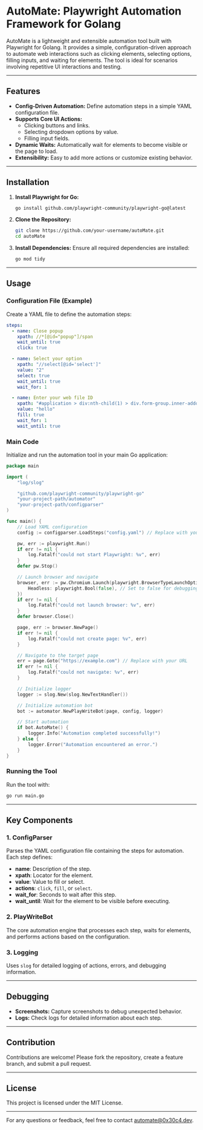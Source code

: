 # AutoMate: Playwright Automation Framework for Golang

AutoMate is a lightweight and extensible automation tool built with Playwright for Golang. It provides a simple, configuration-driven approach to automate web interactions such as clicking elements, selecting options, filling inputs, and waiting for elements. The tool is ideal for scenarios involving repetitive UI interactions and testing.

---

## Features
- **Config-Driven Automation:** Define automation steps in a simple YAML configuration file.
- **Supports Core UI Actions:**
  - Clicking buttons and links.
  - Selecting dropdown options by value.
  - Filling input fields.
- **Dynamic Waits:** Automatically wait for elements to become visible or the page to load.
- **Extensibility:** Easy to add more actions or customize existing behavior.

---

## Installation

1. **Install Playwright for Go:**
   ```bash
   go install github.com/playwright-community/playwright-go@latest
   ```

2. **Clone the Repository:**
   ```bash
   git clone https://github.com/your-username/autoMate.git
   cd autoMate
   ```

3. **Install Dependencies:**
   Ensure all required dependencies are installed:
   ```bash
   go mod tidy
   ```

---

## Usage

### Configuration File (Example)
Create a YAML file to define the automation steps:

```yaml
steps:
  - name: Close popup
    xpath: //*[@id="popup"]/span
    wait_until: true
    click: true

  - name: Select your option
    xpath: "//select[@id='select']"
    value: "2"
    select: true
    wait_until: true
    wait_for: 1

  - name: Enter your web file ID
    xpath: "#application > div:nth-child(1) > div.form-group.inner-addon.right-addon > input"
    value: "hello"
    fill: true
    wait_for: 1
    wait_until: true
```

### Main Code
Initialize and run the automation tool in your main Go application:

```go
package main

import (
	"log/slog"

	"github.com/playwright-community/playwright-go"
	"your-project-path/automator"
	"your-project-path/configparser"
)

func main() {
	// Load YAML configuration
	config := configparser.LoadSteps("config.yaml") // Replace with your YAML path

	pw, err := playwright.Run()
	if err != nil {
		log.Fatalf("could not start Playwright: %v", err)
	}
	defer pw.Stop()

	// Launch browser and navigate
	browser, err := pw.Chromium.Launch(playwright.BrowserTypeLaunchOptions{
		Headless: playwright.Bool(false), // Set to false for debugging
	})
	if err != nil {
		log.Fatalf("could not launch browser: %v", err)
	}
	defer browser.Close()

	page, err := browser.NewPage()
	if err != nil {
		log.Fatalf("could not create page: %v", err)
	}

	// Navigate to the target page
	err = page.Goto("https://example.com") // Replace with your URL
	if err != nil {
		log.Fatalf("could not navigate: %v", err)
	}

	// Initialize logger
	logger := slog.New(slog.NewTextHandler())

	// Initialize automation bot
	bot := automator.NewPlayWriteBot(page, config, logger)

	// Start automation
	if bot.AutoMate() {
		logger.Info("Automation completed successfully!")
	} else {
		logger.Error("Automation encountered an error.")
	}
}
```

### Running the Tool
Run the tool with:
```bash
go run main.go
```

---

## Key Components

### 1. **ConfigParser**
Parses the YAML configuration file containing the steps for automation. Each step defines:
- **name**: Description of the step.
- **xpath**: Locator for the element.
- **value**: Value to fill or select.
- **actions**: `click`, `fill`, or `select`.
- **wait_for**: Seconds to wait after this step.
- **wait_until**: Wait for the element to be visible before executing.

### 2. **PlayWriteBot**
The core automation engine that processes each step, waits for elements, and performs actions based on the configuration.

### 3. **Logging**
Uses `slog` for detailed logging of actions, errors, and debugging information.

---

## Debugging

- **Screenshots:** Capture screenshots to debug unexpected behavior.
- **Logs:** Check logs for detailed information about each step.

---

## Contribution

Contributions are welcome! Please fork the repository, create a feature branch, and submit a pull request.

---

## License
This project is licensed under the MIT License.

---

For any questions or feedback, feel free to contact automate@0x30c4.dev.
